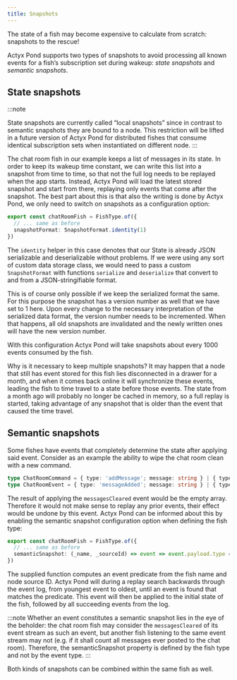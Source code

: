 ```yaml
---
title: Snapshots
---
```


The state of a fish may become expensive to calculate from scratch: snapshots to the rescue!

Actyx Pond supports two types of snapshots to avoid processing all known events for a fish’s subscription set during wakeup: _state snapshots_ and _semantic snapshots_.

## State snapshots

:::note

State snapshots are currently called “local snapshots” since in contrast to semantic snapshots they are bound to a node. This restriction will be lifted in a future version of Actyx Pond for distributed fishes that consume identical subscription sets when instantiated on different node.
:::

The chat room fish in our example keeps a list of messages in its state.
In order to keep its wakeup time constant, we can write this list into a snapshot from time to time, so that not the full log needs to be replayed when the app starts.
Instead, Actyx Pond will load the latest stored snapshot and start from there, replaying only events that come after the snapshot.
The best part about this is that also the writing is done by Actyx Pond, we only need to switch on snapshots as a configuration option:

```typescript
export const chatRoomFish = FishType.of({
  // ... same as before
  snapshotFormat: SnapshotFormat.identity(1)
})
```

The `identity` helper in this case denotes that our State is already JSON serializable and
deserializable without problems. If we were using any sort of custom data storage class, we would
need to pass a custom `SnapshotFormat` with functions `serialize` and `deserialize` that convert to
and from a JSON-stringifiable format.

This is of course only possible if we keep the serialized format the same.
For this purpose the snapshot has a version number as well that we have set to 1 here.
Upon every change to the necessary interpretation of the serialized data format, the version number needs to be incremented.
When that happens, all old snapshots are invalidated and the newly written ones will have the new version number.

With this configuration Actyx Pond will take snapshots about every 1000 events consumed by the fish.

Why is it necessary to keep multiple snapshots?
It may happen that a node that still has event stored for this fish lies disconnected in a drawer for a month, and when it comes back online it will synchronize these events, leading the fish to time travel to a state before those events.
The state from a month ago will probably no longer be cached in memory, so a full replay is started, taking advantage of any snapshot that is older than the event that caused the time travel.

## Semantic snapshots

Some fishes have events that completely determine the state after applying said event.
Consider as an example the ability to wipe the chat room clean with a new command.

```typescript
type ChatRoomCommand = { type: 'addMessage'; message: string } | { type: 'clearAllMessage' }
type ChatRoomEvent = { type: 'messageAdded'; message: string } | { type: 'messagesCleared' }
```

The result of applying the `messagesCleared` event would be the empty array.
Therefore it would not make sense to replay any prior events, their effect would be undone by this event.
Actyx Pond can be informed about this by enabling the semantic snapshot configuration option when defining the fish type:

```typescript
export const chatRoomFish = FishType.of({
  // ... same as before
  semanticSnapshot: (_name, _sourceId) => event => event.payload.type === 'messagesCleared',
})
```

The supplied function computes an event predicate from the fish name and node source ID.
Actyx Pond will during a replay search backwards through the event log, from youngest event to oldest, until an event is found that matches the predicate. This event will then be applied to the initial state of the fish, followed by all succeeding events from the log.

:::note
Whether an event constitutes a semantic snapshot lies in the eye of the beholder: the chat room fish may consider the `messagesCleared` of its event stream as such an event, but another fish listening to the same event stream may not (e.g. if it shall count all messages ever posted to the chat room). Therefore, the semanticSnapshot property is defined by the fish type and not by the event type.
:::

Both kinds of snapshots can be combined within the same fish as well.


